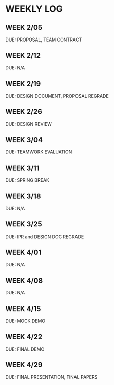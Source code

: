 # WEEKLY LOG
## WEEK 2/05
DUE: PROPOSAL, TEAM CONTRACT

## WEEK 2/12
DUE: N/A

## WEEK 2/19
DUE: DESIGN DOCUMENT, PROPOSAL REGRADE

## WEEK 2/26
DUE: DESIGN REVIEW

## WEEK 3/04
DUE: TEAMWORK EVALUATION

## WEEK 3/11
DUE: SPRING BREAK

## WEEK 3/18
DUE: N/A

## WEEK 3/25
DUE: IPR and DESIGN DOC REGRADE

## WEEK 4/01
DUE: N/A

## WEEK 4/08
DUE: N/A

## WEEK 4/15
DUE: MOCK DEMO

## WEEK 4/22
DUE: FINAL DEMO

## WEEK 4/29
DUE: FINAL PRESENTATION, FINAL PAPERS
